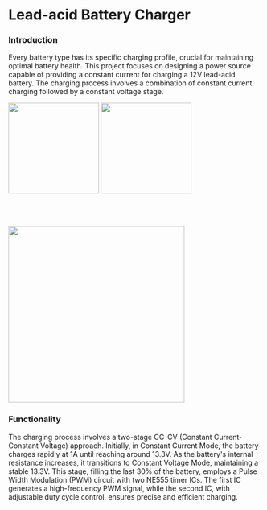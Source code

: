 # Lead-acid Battery Charger

### Introduction

Every battery type has its specific charging profile, crucial for maintaining optimal battery health. This project focuses on designing a power source capable of providing a constant current for charging a 12V lead-acid battery. The charging process involves a combination of constant current charging followed by a constant voltage stage.

<img src="https://github.com/gavinbotheju/lead-acid-battery-charger/assets/140232759/55dd0ed2-786d-4e51-bb2a-3e22c6f1f724" height="180" />
<img src="https://github.com/gavinbotheju/lead-acid-battery-charger/assets/140232759/0dc5260c-6193-4f6b-820d-565368d541f1" height="180" />

<br/><br/>

<img src="https://github.com/gavinbotheju/lead-acid-battery-charger/assets/140232759/8bf381d9-3b6b-44ed-b71d-382d94bba58d" width="350" />

### Functionality

The charging process involves a two-stage CC-CV (Constant Current-Constant Voltage) approach. Initially, in Constant Current Mode, the battery charges rapidly at 1A until reaching around 13.3V. As the battery's internal resistance increases, it transitions to Constant Voltage Mode, maintaining a stable 13.3V. This stage, filling the last 30% of the battery, employs a Pulse Width Modulation (PWM) circuit with two NE555 timer ICs. The first IC generates a high-frequency PWM signal, while the second IC, with adjustable duty cycle control, ensures precise and efficient charging.



